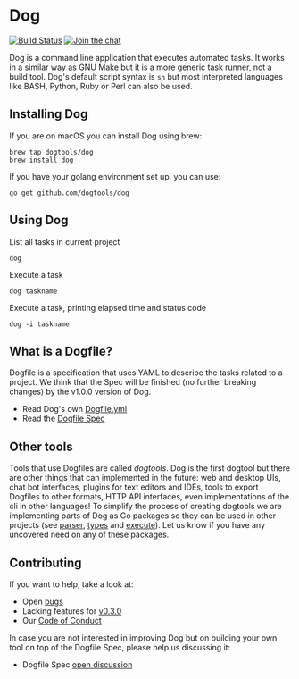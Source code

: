 # Dog

[![Build Status](https://travis-ci.org/dogtools/dog.svg?branch=master)](https://travis-ci.org/dogtools/dog)
[![Join the chat](https://badges.gitter.im/dogtools/dog.svg)](https://gitter.im/dogtools/dog)

Dog is a command line application that executes automated tasks. It works in a similar way as GNU Make but it is a more generic task runner, not a build tool. Dog's default script syntax is `sh` but most interpreted languages like BASH, Python, Ruby or Perl can also be used.

## Installing Dog

If you are on macOS you can install Dog using brew:

```
brew tap dogtools/dog
brew install dog
```

If you have your golang environment set up, you can use:

```
go get github.com/dogtools/dog
```

## Using Dog

List all tasks in current project

    dog

Execute a task

    dog taskname

Execute a task, printing elapsed time and status code

    dog -i taskname

## What is a Dogfile?

Dogfile is a specification that uses YAML to describe the tasks related to a project. We think that the Spec will be finished (no further breaking changes) by the v1.0.0 version of Dog.

- Read Dog's own [Dogfile.yml][1]
- Read the [Dogfile Spec][2]

## Other tools

Tools that use Dogfiles are called *dogtools*. Dog is the first dogtool but there are other things that can implemented in the future: web and desktop UIs, chat bot interfaces, plugins for text editors and IDEs, tools to export Dogfiles to other formats, HTTP API interfaces, even implementations of the cli in other languages! To simplify the process of creating dogtools we are implementing parts of Dog as Go packages so they can be used in other projects (see [parser][3], [types][4] and [execute][5]). Let us know if you have any uncovered need on any of these packages.

## Contributing

If you want to help, take a look at:

- Open [bugs][6]
- Lacking features for [v0.3.0][8]
- Our [Code of Conduct][9]

In case you are not interested in improving Dog but on building your own tool on top of the Dogfile Spec, please help us discussing it:

- Dogfile Spec [open discussion][10]

[1]: https://github.com/dogtools/dog/blob/master/Dogfile.yml
[2]: https://github.com/dogtools/dog/blob/master/DOGFILE_SPEC.md
[3]: https://github.com/dogtools/dog/tree/master/parser
[4]: https://github.com/dogtools/dog/tree/master/types
[5]: https://github.com/dogtools/dog/tree/master/execute
[6]: https://github.com/dogtools/dog/issues?q=is%3Aissue+is%3Aopen+label%3Abug
[7]: https://github.com/dogtools/dog/milestone/2
[8]: https://github.com/dogtools/dog/milestone/3
[9]: https://github.com/dogtools/dog/blob/master/CODE_OF_CONDUCT.md
[10]: https://github.com/dogtools/dog/issues?q=is%3Aissue+is%3Aopen+label%3A%22dogfile+spec%22
